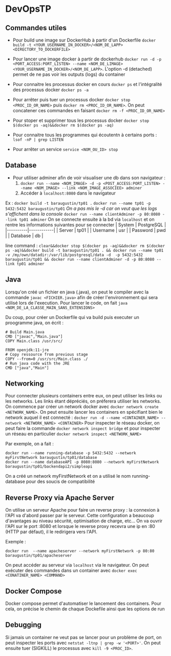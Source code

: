 # DevOpsTP

## Commandes utiles

- Pour build une image sur DockerHub à partir d'un Dockerfile `docker build -t <YOUR_USERNAME_IN_DOCKER>/<NOM_DE_LAPP> <DIRECTORY_TO_DOCKERFILE>`

- Pour lancer une image docker à partir de dockerhub `docker run -d -p <PORT_ACCESS:PORT_LISTEN> --name <NOM_DE_LIMAGE> <YOUR_USERNAME_IN_DOCKER>/<NOM_DE_LAPP>`. L'option -d (detached) permet de ne pas voir les outputs (logs) du container

- Pour connaitre les processus docker en cours `docker ps` et l'intégralité des processus docker `docker ps -a`

- Pour arrêter puis tuer un processus docker `docker stop <PROC_ID_OR_NAME>` puis `docker rm <PROC_ID_OR_NAME>`. On peut concatener ces commandes en faisant `docker rm -f <PROC_ID_OR_NAME>`

- Pour stoper et supprimer tous les processus docker `docker stop $(docker ps -aq)&&docker rm $(docker ps -aq)`

- Pour connaitre tous les programmes qui écoutentn à certains ports : `lsof -nP | grep LISTEN`

- Pour arrêter un service `service <NOM_OU_ID> stop`

## Database

- Pour utiliser adminer afin de voir visualiser une db dans son navigateur :
    1. `docker run --name <NOM_IMAGE> -d -p <POST_ACCESS:PORT_LISTEN> --name <NOM_IMAGE> --link <NOM_IMAGE_ASSOCIEE> adminer`
    2. Accéder à `localhost:8080` dans le navigateur

Ex :
`docker build -t baraugustin/tp01 .`
`docker run --name tp01 -p 5432:5432 baraugustin/tp01` *On a pas mis le -d car on veut que les logs s'affichent dans la console*
`docker run --name clientAdminer -p 80:8080 --link tp01 adminer`
On se connecte ensuite à la bd via `localhost` et on rentre les informations suivantes pour se connecter
| System   | PostgreSQL |
|----------|------------|
| Server   | tp01       |
| Username | usr        |
| Password | pwd        |
| Database | db         |

line command : `clear&&docker stop $(docker ps -aq)&&docker rm $(docker ps -aq)&&docker build -t baraugustin/tp01 . && docker run --name tp01 -v /my/own/datadir:/var/lib/postgresql/data -d  -p 5432:5432 baraugustin/tp01 && docker run --name clientAdminer -d -p 80:8080 --link tp01 adminer`

## Java

Lorsqu'on créé un fichier en java (.java), on peut le compiler avec la commande `javac <FICHIER.java>` afin de créer l'environnement qui sera utilisé lors de l'execution. Pour lancer le code, on fait `java <NOM_DE_LA_CLASSE_MAIN_SANS_EXTENSIONS>`

Du coup, pour créer un Dockerfile qui va build puis executer un proogramme java, on écrit :

```FROM openjdk:11
# Build Main.java
CMD ["javac","Main.java"]
COPY Main.class /usr/src/

FROM openjdk:11-jre
# Copy ressource from previous stage
COPY --from=0 /usr/src/Main.class ./
# Run java code with the JRE
CMD ["java","Main"]
```

## Networking

Pour connecter plusieurs containers entre eux, on peut utiliser les links ou les networks. Les links étant dépréciés, on préferera utiliser les networks.
On commence par créer un network docker avec `docker network create <NETWORK_NAME>`.
On peut ensuite lancer les containers en spécifiant bien le network auquel il est connecté : `docker run -d --name <CONTAINER_NAME> --network <NETWORK_NAME> <CONTAINER>`
Pour inspecter le réseau docker, on peut faire la commande `docker network inspect bridge` et pour inspecter un réseau en particulier `docker network inspect <NETWORK_NAME>`

Par exemple, on a fait :

```docker network create myFirstNetwork
docker run --name running-database -p 5432:5432 --network myFirstNetwork baraugustin/tp01/database
docker run --name databaseAPI -p 8080:8080 --network myFirstNetwork baraugustin/tp01/backendapi2/simpleapi
```

On a créé un network myFirstNetwork et on a utilisé le nom running-database pour des soucis de compatibilité

## Reverse Proxy via Apache Server

On utilise un serveur Apache pour faire un reverse proxy : la connexion à l'API va d'abord passer par le serveur. Cette configuration a beaucoup d'avantages au niveau sécurité, optimisation de charge, etc...
On va ouvrir l'API sur le port :8080 et lorsque le reverse proxy recevra une ip en :80 (HTTP par défaut), il le redirigera vers l'API.

Exemple :

```docker build -t baraugustin/tp01/apacheserver .
docker run  --name apacheserver --network myFirstNetwork -p 80:80 baraugustin/tp01/apacheserver

```

On peut accéder au serveur via `localhost` via le navigateur.
On peut exécuter des commandes dans un container avec `docker exec <CONATINER_NAME> <COMMAND>`

## Docker Compose

Docker compose permet d'automatiser le lancement des containers. Pour cela, on précise le chemin de chaque Dockefile ainsi que les options de run

## Debugging

Si jamais un container ne veut pas se lancer pour un problème de port, on peut inspecter les ports avec `netstat -ltnp | grep -w '<PORT>'`. On peut ensuite tuer (SIGKILL) le processus avec `kill -9 <PROC_ID>`.
